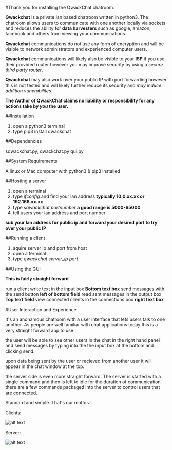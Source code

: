 #Thank you for installing the QwackChat chatroom.

**Qwackchat** is a private lan based chatroom written in python3. The chatroom allows users to communicate with one another locally via sockets and reduces the ability for **data harvesters** such as google, amazon, facebook and others from viewing your communications.

**Qwackchat** communications do not use any form of encryption and will be visible to network administrators and experienced computer users.

**Qwackchat** communications will likely also be visible to your **ISP** if you use their provided router however you may improve security by using a *secure third party router*.

**Qwackchat** may also work over your public IP with port forwarding however this is not tested and will likely further reduce its security and *may induce addition vunerabilites*.

**The Author of QwackChat claims no liability or responsibility for any actions take by *you* the user.**


##Installation

1. open a python3 terminal 
2. type pip3 install qwackchat

##Dependencies

sqwackchat.py, qwackchat.py qui.py

##System Requirements

A linux or Mac computer with python3 & pip3 installed

##Hosting a server 

1. open a terminal
2. type *ifconfig* and find your lan address **typically 10.0.xx.xx or 192.168.xx.xx**
3. type *sqwackchat portnumber* **a good range is 5000-65000**
4. tell users your lan address and port number

**sub your lan address for public ip and forward your desired port to try over your public IP**


##Running a client

1. aquire server ip and port from host 
2. open a terminal
3. type *qwackchat server_ip port*

##Using the GUI

**This is  fairly straight forward**

run a client
write text in the input box **Bottom text box**
send messages with the send button **left of bottom field**
read sent messages in the output box **Top text field**
view connected clients in the connections box **right text box**



#User Interaction and Experience

It's an anonamous chatroom with a user interface that lets users talk to
one another. As people are well familiar with chat applications today 
this is a very straight forward app to use.

the user will be able to see other users in the chat in the right hand panel
and send messages by typing into the the input box at the bottom and clicking
send.

upon data being sent by the user or recieved from another user it will appear
in the chat window at the top.

the server side is even more straight forward. The server is started with a single
command and then is left to idle for the duration of communication. there are a few
commands packaged into the server to control users that are connected.

Standard and simple. That's our motto~!

Clients:

![alt text](https://i.imgur.com/UnGSVOQ.png "server image")

Server:

![alt text](https://i.imgur.com/2Jtcx77.png "client image")



